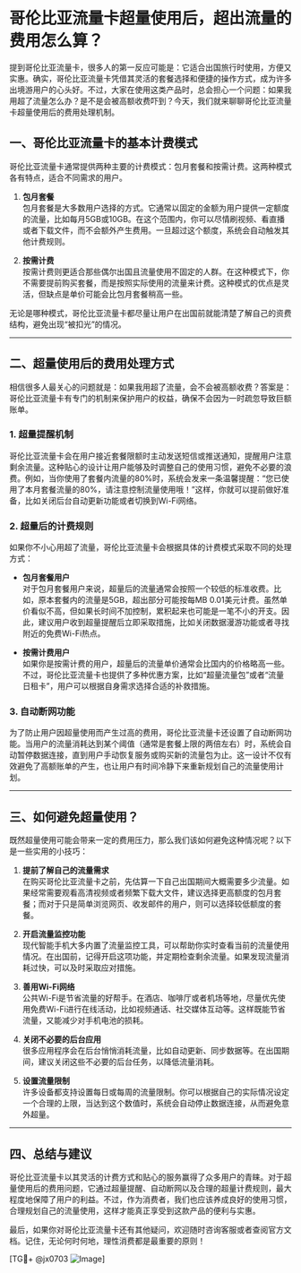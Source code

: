 # 哥伦比亚流量卡超量使用后，超出流量的费用怎么算？

提到哥伦比亚流量卡，很多人的第一反应可能是：它适合出国旅行时使用，方便又实惠。确实，哥伦比亚流量卡凭借其灵活的套餐选择和便捷的操作方式，成为许多出境游用户的心头好。不过，大家在使用这类产品时，总会担心一个问题：如果我用超了流量怎么办？是不是会被高额收费吓到？今天，我们就来聊聊哥伦比亚流量卡超量使用后的费用处理机制。

## 一、哥伦比亚流量卡的基本计费模式

哥伦比亚流量卡通常提供两种主要的计费模式：包月套餐和按需计费。这两种模式各有特点，适合不同需求的用户。

1. **包月套餐**  
   包月套餐是大多数用户选择的方式。它通常以固定的金额为用户提供一定额度的流量，比如每月5GB或10GB。在这个范围内，你可以尽情刷视频、看直播或者下载文件，而不会额外产生费用。一旦超过这个额度，系统会自动触发其他计费规则。

2. **按需计费**  
   按需计费则更适合那些偶尔出国且流量使用不固定的人群。在这种模式下，你不需要提前购买套餐，而是按照实际使用的流量来计费。这种模式的优点是灵活，但缺点是单价可能会比包月套餐稍高一些。

无论是哪种模式，哥伦比亚流量卡都尽量让用户在出国前就能清楚了解自己的资费结构，避免出现“被扣光”的情况。

---

## 二、超量使用后的费用处理方式

相信很多人最关心的问题就是：如果我用超了流量，会不会被高额收费？答案是：哥伦比亚流量卡有专门的机制来保护用户的权益，确保不会因为一时疏忽导致巨额账单。

### 1. **超量提醒机制**
哥伦比亚流量卡会在用户接近套餐限额时主动发送短信或推送通知，提醒用户注意剩余流量。这种贴心的设计让用户能够及时调整自己的使用习惯，避免不必要的浪费。例如，当你使用了套餐内流量的80%时，系统会发来一条温馨提醒：“您已使用了本月套餐流量的80%，请注意控制流量使用哦！”这样，你就可以提前做好准备，比如关闭后台自动更新功能或者切换到Wi-Fi网络。

### 2. **超量后的计费规则**
如果你不小心用超了流量，哥伦比亚流量卡会根据具体的计费模式采取不同的处理方式：

- **包月套餐用户**  
  对于包月套餐用户来说，超量后的流量通常会按照一个较低的标准收费。比如，原本套餐内的流量是5GB，超出部分可能按每MB 0.01美元计费。虽然单价看似不高，但如果长时间不加控制，累积起来也可能是一笔不小的开支。因此，建议用户收到超量提醒后立即采取措施，比如关闭数据漫游功能或者寻找附近的免费Wi-Fi热点。

- **按需计费用户**  
  如果你是按需计费的用户，超量后的流量单价通常会比国内的价格略高一些。不过，哥伦比亚流量卡也提供了多种优惠方案，比如“超量流量包”或者“流量日租卡”，用户可以根据自身需求选择合适的补救措施。

### 3. **自动断网功能**
为了防止用户因超量使用而产生过高的费用，哥伦比亚流量卡还设置了自动断网功能。当用户的流量消耗达到某个阈值（通常是套餐上限的两倍左右）时，系统会自动暂停数据连接，直到用户手动恢复服务或购买新的流量包为止。这一设计不仅有效避免了高额账单的产生，也让用户有时间冷静下来重新规划自己的流量使用计划。

---

## 三、如何避免超量使用？

既然超量使用可能会带来一定的费用压力，那么我们该如何避免这种情况呢？以下是一些实用的小技巧：

1. **提前了解自己的流量需求**  
   在购买哥伦比亚流量卡之前，先估算一下自己出国期间大概需要多少流量。如果经常需要观看高清视频或者频繁下载大文件，建议选择更高额度的包月套餐；而对于只是简单浏览网页、收发邮件的用户，则可以选择较低额度的套餐。

2. **开启流量监控功能**  
   现代智能手机大多内置了流量监控工具，可以帮助你实时查看当前的流量使用情况。在出国前，记得开启这项功能，并定期检查剩余流量。如果发现流量消耗过快，可以及时采取应对措施。

3. **善用Wi-Fi网络**  
   公共Wi-Fi是节省流量的好帮手。在酒店、咖啡厅或者机场等地，尽量优先使用免费Wi-Fi进行在线活动，比如视频通话、社交媒体互动等。这样既能节省流量，又能减少对手机电池的损耗。

4. **关闭不必要的后台应用**  
   很多应用程序会在后台悄悄消耗流量，比如自动更新、同步数据等。在出国期间，建议关闭这些不必要的后台任务，以降低流量消耗。

5. **设置流量限制**  
   许多设备都支持设置每日或每周的流量限制。你可以根据自己的实际情况设定一个合理的上限，当达到这个数值时，系统会自动停止数据连接，从而避免意外超量。

---

## 四、总结与建议

哥伦比亚流量卡以其灵活的计费方式和贴心的服务赢得了众多用户的青睐。对于超量使用后的费用问题，它通过超量提醒、自动断网以及合理的超量计费规则，最大程度地保障了用户的利益。不过，作为消费者，我们也应该养成良好的使用习惯，合理规划自己的流量使用，这样才能真正享受到这款产品的便利与实惠。

最后，如果你对哥伦比亚流量卡还有其他疑问，欢迎随时咨询客服或者查阅官方文档。记住，无论何时何地，理性消费都是最重要的原则！

[TG💪+ @jx0703 ![Image](https://github.com/user-attachments/assets/dbca1d08-cadb-493c-b0ec-ad6f7a83f270)]